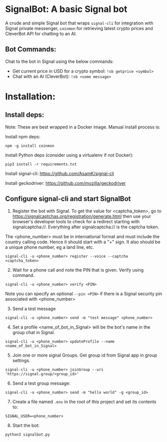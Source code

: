 # SignalBot: A basic Signal bot

A crude and simple Signal bot that wraps `signal-cli` for integration with Signal private messenger, `coinmon` for retrieving latest crypto prices and CleverBot API for chatting to an AI.

## Bot Commands:

Chat to the bot in Signal using the below commands:

- Get current price in USD for a crypto symbol: `!sb getprice <symbol>`
- Chat with an AI (CleverBot): `!sb <some message>`

# Installation: 

## Install deps:

Note: These are best wrapped in a Docker image. Manual install process is:

Install npm deps:
```
npm -g install coinmon
```

Install Python deps (consider using a virtualenv if not Docker):
```
pip3 install -r requirements.txt
```

Install signal-cli: https://github.com/AsamK/signal-cli

Install geckodriver: https://github.com/mozilla/geckodriver

## Configure signal-cli and start SignalBot

1. Register the bot with Signal. 
To  get the value for <captcha_token>, go to https://signalcaptchas.org/registration/generate.html then use your browser's developer tools to check for a redirect starting with signalcaptcha://. Everything after signalcaptcha:// is the captcha token.

The <phone_number> must be in international format and must include the country calling code. Hence it should start with a "+" sign. It also should be a unique phone number, eg a land line, etc.

```
signal-cli -u <phone_number> register --voice --captcha <captcha_token>
```

2. Wait for a phone call and note the PIN that is given. Verify using command.
```
signal-cli -u <phone_number> verify <PIN>
```
Note you can specify an optional `--pin <PIN>` if there is a Signal security pin associated with <phone_number>

3. Send a test message
```
signal-cli -u <phone_number> send -m "test message" <phone_number>
```

4. Set a profile
<name_of_bot_in_Signal> will be the bot's name in the group chat in Signal.

```
signal-cli -u <phone_number> updateProfile --name <name_of_bot_in_Signal>
```

5. Join one or more signal Groups. Get group id from Signal app in group settings.
```
signal-cli -u <phone_number> joinGroup --uri 'https://signal.group/<group_id>'
```
6. Send a test group message:
```
signal-cli -u <phone_number> send -m "hello world" -g <group_id>
```
7. Create a file named `.env` in the root of this project and set its contents to:
```
SIGNAL_USER=<phone_number>
```
8. Start the bot:
```
python3 signalbot.py
```
